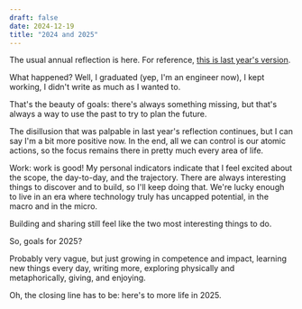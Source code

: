 ```yaml
---
draft: false
date: 2024-12-19
title: "2024 and 2025"
---
```


The usual annual reflection is here. For reference, [this is last year's version](/2024).

What happened? Well, I graduated (yep, I'm an engineer now), I kept working, I didn't write as much as I wanted to.

That's the beauty of goals: there's always something missing, but that's always a way to use the past to try to plan the future.

The disillusion that was palpable in last year's reflection continues, but I can say I'm a bit more positive now. In the end, all we can control is our atomic actions, so the focus remains there in pretty much every area of life.

Work: work is good! My personal indicators indicate that I feel excited about the scope, the day-to-day, and the trajectory. There are always interesting things to discover and to build, so I'll keep doing that. We're lucky enough to live in an era where technology truly has uncapped potential, in the macro and in the micro.

Building and sharing still feel like the two most interesting things to do.

So, goals for 2025?

Probably very vague, but just growing in competence and impact, learning new things every day, writing more, exploring physically and metaphorically, giving, and enjoying.

Oh, the closing line has to be: here's to more life in 2025. 
